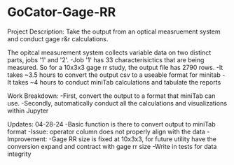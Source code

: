 # GoCator-Gage-RR
Project Description:
Take the output from an optical measruement system and conduct gage r&r calculations.

The opitcal measurement system collects variable data on two distinct parts, jobs '1' and '2'.
-Job '1' has 33 characterisictics that are being measured. So for a 10x3x3 gage rr study, the output file has 2790 rows.
  -It takes ~3.5 hours to convert the output csv to a useable format for minitab
  -It takes ~4 hours to conduct miniTab calculations and tabulate the reports

Work Breakdown:
-First, convert the output to a format that miniTab can use.
-Secondly, automatically conduct all the calculations and visualizations within Jupyter 

Updates:
04-28-24
-Basic function is there to convert output to miniTab format
  -Issue: operator column does not properly align with the data
  -Improvement:
    -Gage RR size is fixed at 10x3x3, for future utility have the conversion expand and contract with gage rr size
    -Write in tests for data integrity
